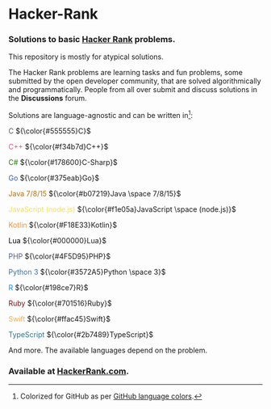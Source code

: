 # Hacker-Rank

### Solutions to basic [Hacker Rank](https://www.hackerrank.com/) problems.

This repository is mostly for atypical solutions.

The Hacker Rank problems are learning tasks and fun problems, some submitted by the open developer community, that are solved algorithmically and programmatically.
People from all over submit and discuss solutions in the **Discussions** forum.

Solutions are language-agnostic and can be written in[^1]:

<span style="color:#555555;">C</span>
${\color{#555555}C}$

<span style="color:#f34b7d">C++</span>
${\color{#f34b7d}C++}$

<span style="color:#178600">C#</span>
${\color{#178600}C-Sharp}$

<span style="color:#375eab">Go</span>
${\color{#375eab}Go}$

<span style="color:#b07219">Java 7/8/15</span>
${\color{#b07219}Java \space 7/8/15}$

<span style="color:#f1e05a">JavaScript (node.js)</span>
${\color{#f1e05a}JavaScript \space (node.js)}$

<span style="color:#F18E33">Kotlin</span>
${\color{#F18E33}Kotlin}$

<span style="color:#000000">Lua</span>
${\color{#000000}Lua}$

<span style="color:#4F5D95">PHP</span>
${\color{#4F5D95}PHP}$

<span style="color:#3572A5">Python 3</span>
${\color{#3572A5}Python \space 3}$

<span style="color:#198ce7">R</span>
${\color{#198ce7}R}$

<span style="color:#701516">Ruby</span>
${\color{#701516}Ruby}$

<span style="color:#ffac45">Swift</span>
${\color{#ffac45}Swift}$

<span style="color:#2b7489">TypeScript</span>
${\color{#2b7489}TypeScript}$

And more.
The available languages depend on the problem.

### **Available at [HackerRank.com](https://www.hackerrank.com/).**

[^1]: Colorized for GitHub as per [GitHub language colors](https://gist.github.com/robertpeteuil/bb2dc86f3b3e25d203664d61410bfa30#file-github-lang-colors-css).
